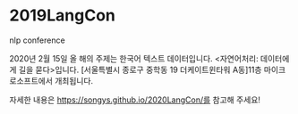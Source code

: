 # 2019LangCon
nlp conference

2020년 2월 15일 올 해의 주제는 한국어 텍스트 데이터입니다. <자연어처리: 데이터에게 길을 묻다>입니다. 
[서울특별시 종로구 중학동 19 더케이트윈타워 A동]11층 마이크로소프트에서 개최됩니다.


자세한 내용은 https://songys.github.io/2020LangCon/를 참고해 주세요!
